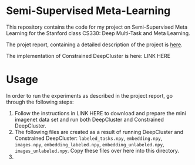 # Semi-Supervised Meta-Learning

This repository contains the code for my project on Semi-Supervised Meta Learning for the Stanford class CS330: Deep Multi-Task and Meta Learning.

The projet report, containing a detailed description of the project is [here](report).

The implementation of Constrained DeepCluster is here: LINK HERE

# Usage

In order to run the experiments as described in the project report, go through the following steps:

1. Follow the instructions in LINK HERE to download and prepare the mini imagenet data set and run both DeepCluster and Constrained DeepCluster.
2. The following files are created as a result of running DeepCluster and Constrained DeepCluster:  `labeled_tasks.npy`, `embedding.npy`, `images.npy`, `embedding_labeled.npy`, `embedding_unlabeled.npy`, `images_unlabeled.npy`.  Copy these files over here into this directory.
3. 
